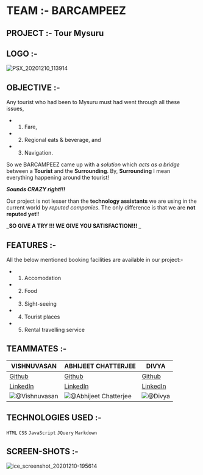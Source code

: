 # TEAM :- BARCAMPEEZ
## PROJECT :- Tour Mysuru
## LOGO :-

![PSX_20201210_113914](https://user-images.githubusercontent.com/64918181/101764807-83ae1a80-3b06-11eb-844c-55a0f43740c4.jpg)

## OBJECTIVE :-
 
 Any tourist who had been to Mysuru must had went through all these issues,
 - 1. Fare,
 - 2. Regional eats & beverage, and
 - 3. Navigation.

So we BARCAMPEEZ came up with a _solution_ which _acts as a bridge_ between a **Tourist** and the **Surrounding**. By, **Surrounding** I mean everything happening around the tourist! 

**_Sounds CRAZY right!!!_**
  
  Our project is not lesser than the **technology assistants** we are using in the current world by _reputed companies_. The only difference is that we are **not reputed yet**!!
  
  **_SO GIVE A TRY !!! WE GIVE YOU SATISFACTION!!! _**

## FEATURES :-

All the below mentioned booking facilities are available in our project:-
- 1. Accomodation 
- 2. Food
- 3. Sight-seeing
- 4. Tourist places
- 5. Rental travelling service

## TEAMMATES :-

| VISHNUVASAN | ABHIJEET CHATTERJEE | DIVYA |
| --- | --- | ---
| [Github](https://github.com/Cipher-unhsiV "Vishnu profile") | [Github](https://github.com/ABHIJEET007ROCKS8 "Abhijeet profile") | [Github](https://github.com/Divya871?tab=repositories "Divya profile")
| [LinkedIn](https://www.linkedin.com/in/vishnuvasan-srinivasan-0b2012194/ "Vishnu")| [LinkedIn](https://www.linkedin.com/in/abhijeet-chatterjee-445aa2195 "Abhijeet")| [LinkedIn](https://www.linkedin.com/in/dkdivya25 "Divya")
|![@Vishnuvasan](https://avatars.githubusercontent.com/Cipher-unhsiV?s=150&v=1)| ![@Abhijeet Chatterjee](https://avatars.githubusercontent.com/ABHIJEET007ROCKS8?s=150&v=1) | ![@Divya](https://avatars.githubusercontent.com/Divya871?s=150&v=1)





## TECHNOLOGIES USED :-

```HTML```  ```CSS```  ```JavaScript```  ```JQuery```  ```Markdown``` 

## SCREEN-SHOTS :-
![ice_screenshot_20201210-195614](https://user-images.githubusercontent.com/64918181/101784988-3c358780-3b22-11eb-9ce1-0b33de9361b3.png)




